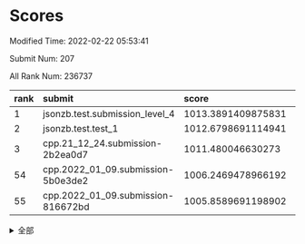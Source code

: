 # Scores

Modified Time: 2022-02-22 05:53:41

Submit Num: 207

All Rank Num: 236737

| rank |               submit               |       score        |       sigma        | pk_num |
| :--- | :--------------------------------- | :----------------- | :----------------- | :----- |
| 1    | jsonzb.test.submission_level_4     | 1013.3891409875831 | 0.8377191758435825 | 4571   |
| 2    | jsonzb.test.test_1                 | 1012.6798691114941 | 0.8106719014954018 | 4579   |
| 3    | cpp.21_12_24.submission-2b2ea0d7   | 1011.480046630273  | 0.7892473553003254 | 4574   |
| 54   | cpp.2022_01_09.submission-5b0e3de2 | 1006.2469478966192 | 0.7245696066552361 | 4568   |
| 55   | cpp.2022_01_09.submission-816672bd | 1005.8589691198902 | 0.7202550294190476 | 4576   |


<details>
<summary>全部</summary>

| rank |                 submit                 |       score        |       sigma        | pk_num |
| :--- | :------------------------------------- | :----------------- | :----------------- | :----- |
| 1    | jsonzb.test.submission_level_4         | 1013.3891409875831 | 0.8377191758435825 | 4571   |
| 2    | jsonzb.test.test_1                     | 1012.6798691114941 | 0.8106719014954018 | 4579   |
| 3    | cpp.21_12_24.submission-2b2ea0d7       | 1011.480046630273  | 0.7892473553003254 | 4574   |
| 4    | gobigger.level_3.submission_level_3_21 | 1011.0537256214459 | 0.7674586028830999 | 4572   |
| 5    | gobigger.level_3.submission_level_3_27 | 1010.9886498153813 | 0.7756300978933359 | 4573   |
| 6    | gobigger.level_3.submission_level_3_19 | 1010.864060099356  | 0.7813733199900417 | 4578   |
| 7    | gobigger.level_3.submission_level_3_6  | 1010.8014020522061 | 0.7709670592384021 | 4576   |
| 8    | gobigger.level_3.submission_level_3_48 | 1010.7994529722254 | 0.7606970367634591 | 4573   |
| 9    | gobigger.level_3.submission_level_3_28 | 1010.7464259013306 | 0.7862628244671599 | 4575   |
| 10   | gobigger.level_3.submission_level_3_30 | 1010.6970414015083 | 0.7966050862177212 | 4580   |
| 11   | gobigger.level_3.submission_level_3_39 | 1010.6874995499526 | 0.7678227968022029 | 4578   |
| 12   | gobigger.level_3.submission_level_3_32 | 1010.4989729198576 | 0.7618584712333614 | 4572   |
| 13   | gobigger.level_3.submission_level_3_29 | 1010.4750883700456 | 0.780477746432457  | 4572   |
| 14   | gobigger.level_3.submission_level_3_34 | 1010.4611723579387 | 0.7859599962871472 | 4572   |
| 15   | gobigger.level_3.submission_level_3_8  | 1010.4372526041435 | 0.7545345903567843 | 4575   |
| 16   | gobigger.level_3.submission_level_3_33 | 1010.3174358878725 | 0.7679295406758188 | 4573   |
| 17   | gobigger.level_3.submission_level_3_45 | 1010.2663739688137 | 0.7450648085272481 | 4574   |
| 18   | gobigger.level_3.submission_level_3_44 | 1010.25768757976   | 0.7576972340266842 | 4574   |
| 19   | gobigger.level_3.submission_level_3_17 | 1010.2451683172911 | 0.7616981910072453 | 4575   |
| 20   | gobigger.level_3.submission_level_3_23 | 1010.1604588158632 | 0.7712042084657033 | 4574   |
| 21   | gobigger.level_3.submission_level_3_11 | 1010.1001146468268 | 0.7700526629495101 | 4581   |
| 22   | gobigger.level_3.submission_level_3_16 | 1010.0975809959996 | 0.7507303700272817 | 4579   |
| 23   | gobigger.level_3.submission_level_3_1  | 1010.0875499787024 | 0.7548091050022891 | 4577   |
| 24   | gobigger.level_3.submission_level_3_49 | 1009.9755480006029 | 0.7685082032913747 | 4574   |
| 25   | gobigger.level_3.submission_level_3_9  | 1009.9702639095673 | 0.7516245718207701 | 4577   |
| 26   | gobigger.level_3.submission_level_3_15 | 1009.9113476382029 | 0.7533528362953645 | 4574   |
| 27   | gobigger.level_3.submission_level_3_41 | 1009.8794597097503 | 0.7418192340132214 | 4571   |
| 28   | gobigger.level_3.submission_level_3_38 | 1009.8219150650862 | 0.7660721745433933 | 4579   |
| 29   | gobigger.level_3.submission_level_3_7  | 1009.7389898814412 | 0.77173036712705   | 4579   |
| 30   | gobigger.level_3.submission_level_3_35 | 1009.6517212676814 | 0.7693441347324778 | 4577   |
| 31   | gobigger.level_3.submission_level_3_31 | 1009.5243182652341 | 0.772115909335685  | 4571   |
| 32   | gobigger.level_3.submission_level_3_20 | 1009.4922064044208 | 0.7539133605357418 | 4578   |
| 33   | gobigger.level_3.submission_level_3_10 | 1009.4768605069488 | 0.7489319380649331 | 4577   |
| 34   | gobigger.level_3.submission_level_3_2  | 1009.4586116379896 | 0.7542164817843603 | 4574   |
| 35   | gobigger.level_3.submission_level_3_47 | 1009.3240035044569 | 0.7462105836222401 | 4576   |
| 36   | gobigger.level_3.submission_level_3_37 | 1009.3105483527725 | 0.7653627166610389 | 4566   |
| 37   | gobigger.level_3.submission_level_3_46 | 1009.2769368565203 | 0.7592278936207772 | 4576   |
| 38   | gobigger.level_3.submission_level_3_0  | 1009.1892490355057 | 0.760153760607888  | 4575   |
| 39   | gobigger.level_3.submission_level_3_24 | 1009.1503249375584 | 0.7383540540867628 | 4576   |
| 40   | gobigger.level_3.submission_level_3_25 | 1009.1232062419627 | 0.7503170667145416 | 4572   |
| 41   | gobigger.level_3.submission_level_3_36 | 1008.98264161604   | 0.767649092970839  | 4573   |
| 42   | gobigger.level_3.submission_level_3_22 | 1008.978108269801  | 0.7755263301537134 | 4573   |
| 43   | gobigger.level_3.submission_level_3_3  | 1008.9703160746049 | 0.7549775078311618 | 4571   |
| 44   | gobigger.level_3.submission_level_3_42 | 1008.9443302137688 | 0.7427193235743824 | 4566   |
| 45   | gobigger.level_3.submission_level_3_40 | 1008.9266687819709 | 0.7432120412215933 | 4577   |
| 46   | gobigger.level_3.submission_level_3_14 | 1008.9098895403132 | 0.7561281082576083 | 4574   |
| 47   | gobigger.level_3.submission_level_3_12 | 1008.8575416795886 | 0.7734050778348701 | 4573   |
| 48   | gobigger.level_3.submission_level_3_5  | 1008.8317402744651 | 0.7253794526408702 | 4569   |
| 49   | gobigger.level_3.submission_level_3_18 | 1008.7751438932148 | 0.7435177466942996 | 4573   |
| 50   | gobigger.level_3.submission_level_3_4  | 1008.5709986503033 | 0.7258248257984006 | 4574   |
| 51   | gobigger.level_3.submission_level_3_13 | 1008.5657543277957 | 0.7283799986810229 | 4572   |
| 52   | gobigger.level_3.submission_level_3_43 | 1008.5288076991845 | 0.7554245821920178 | 4579   |
| 53   | gobigger.level_3.submission_level_3_26 | 1008.0066715860498 | 0.7369913173235374 | 4579   |
| 54   | cpp.2022_01_09.submission-5b0e3de2     | 1006.2469478966192 | 0.7245696066552361 | 4568   |
| 55   | cpp.2022_01_09.submission-816672bd     | 1005.8589691198902 | 0.7202550294190476 | 4576   |
| 56   | gobigger.level_1.submission_level_1_27 | 1004.8790969493097 | 0.7180651124951449 | 4579   |
| 57   | gobigger.level_1.submission_level_1_30 | 1004.814176139763  | 0.736923881503491  | 4576   |
| 58   | gobigger.level_1.submission_level_1_14 | 1004.5184091261858 | 0.7269038345029306 | 4577   |
| 59   | gobigger.level_1.submission_level_1_32 | 1004.4953116706421 | 0.7132948967502865 | 4575   |
| 60   | gobigger.level_1.submission_level_1_12 | 1004.421699683982  | 0.7151447178024887 | 4577   |
| 61   | gobigger.level_1.submission_level_1_47 | 1004.35914737541   | 0.709385129314841  | 4571   |
| 62   | gobigger.level_1.submission_level_1_48 | 1004.0633451193298 | 0.729178170331762  | 4576   |
| 63   | gobigger.level_1.submission_level_1_9  | 1003.9731191690354 | 0.7185181904542048 | 4581   |
| 64   | gobigger.level_1.submission_level_1_26 | 1003.9398317217214 | 0.7170902670101664 | 4572   |
| 65   | gobigger.level_1.submission_level_1_31 | 1003.9153568434801 | 0.7285707486502175 | 4571   |
| 66   | gobigger.level_1.submission_level_1_1  | 1003.8460965852588 | 0.7287841389376464 | 4581   |
| 67   | gobigger.level_1.submission_level_1_35 | 1003.7743251202018 | 0.7201185834906233 | 4572   |
| 68   | gobigger.level_1.submission_level_1_38 | 1003.683719621445  | 0.7038777623741405 | 4575   |
| 69   | gobigger.level_1.submission_level_1_8  | 1003.6171229365282 | 0.7230011905939157 | 4567   |
| 70   | gobigger.level_1.submission_level_1_29 | 1003.5822517649932 | 0.7121815343324911 | 4570   |
| 71   | gobigger.level_1.submission_level_1_37 | 1003.5524061675911 | 0.7235794528927887 | 4574   |
| 72   | gobigger.level_1.submission_level_1_2  | 1003.4780218366236 | 0.7272352087018308 | 4573   |
| 73   | gobigger.level_1.submission_level_1_45 | 1003.4496089540625 | 0.7229093895793575 | 4577   |
| 74   | gobigger.level_1.submission_level_1_33 | 1003.4387995089107 | 0.7132790177334136 | 4577   |
| 75   | gobigger.level_1.submission_level_1_25 | 1003.4277518246006 | 0.7057669872864909 | 4578   |
| 76   | gobigger.level_1.submission_level_1_44 | 1003.3335698219564 | 0.7208343058376784 | 4575   |
| 77   | gobigger.level_1.submission_level_1_3  | 1003.3042486912666 | 0.7143354733839928 | 4575   |
| 78   | gobigger.level_1.submission_level_1_11 | 1003.2871077224792 | 0.7131150578080593 | 4573   |
| 79   | gobigger.level_1.submission_level_1_41 | 1003.2709712816679 | 0.7162803609062449 | 4577   |
| 80   | gobigger.level_1.submission_level_1_34 | 1003.2511157474054 | 0.7193335567718697 | 4569   |
| 81   | gobigger.level_1.submission_level_1_4  | 1003.2076337149078 | 0.7200919286366686 | 4575   |
| 82   | gobigger.level_1.submission_level_1_46 | 1003.1902150059814 | 0.7164147584642295 | 4579   |
| 83   | gobigger.level_1.submission_level_1_13 | 1003.1790244657394 | 0.7182334728420544 | 4579   |
| 84   | gobigger.level_1.submission_level_1_36 | 1003.1593502377337 | 0.7134146106905368 | 4576   |
| 85   | gobigger.level_1.submission_level_1_21 | 1003.144519588681  | 0.7069005279059528 | 4574   |
| 86   | gobigger.level_1.submission_level_1_15 | 1003.1387428266629 | 0.720176827392505  | 4571   |
| 87   | gobigger.level_1.submission_level_1_43 | 1003.1049332917315 | 0.7131050597958096 | 4577   |
| 88   | gobigger.level_1.submission_level_1_42 | 1003.007081060615  | 0.7105272512009592 | 4574   |
| 89   | gobigger.level_1.submission_level_1_7  | 1003.0052093071143 | 0.710455307103705  | 4572   |
| 90   | gobigger.level_1.submission_level_1_49 | 1002.9734743057098 | 0.7114970856553452 | 4578   |
| 91   | gobigger.level_1.submission_level_1_17 | 1002.9428395822932 | 0.7025423574737227 | 4580   |
| 92   | gobigger.level_1.submission_level_1_18 | 1002.9134009872978 | 0.7148661896119609 | 4571   |
| 93   | gobigger.level_1.submission_level_1_22 | 1002.8982419943871 | 0.7191402971208908 | 4575   |
| 94   | gobigger.level_1.submission_level_1_40 | 1002.8981537380538 | 0.7122519465319871 | 4574   |
| 95   | gobigger.level_1.submission_level_1_5  | 1002.8368340170023 | 0.7126739050592094 | 4574   |
| 96   | gobigger.level_1.submission_level_1_39 | 1002.8284482508162 | 0.7070828500243783 | 4577   |
| 97   | gobigger.level_1.submission_level_1_24 | 1002.713273678803  | 0.727689027636458  | 4579   |
| 98   | gobigger.level_1.submission_level_1_6  | 1002.6197625047545 | 0.7174649653855085 | 4572   |
| 99   | gobigger.level_1.submission_level_1_16 | 1002.5210608565383 | 0.7172914104881949 | 4578   |
| 100  | gobigger.level_1.submission_level_1_0  | 1002.4600010913595 | 0.7122538866210812 | 4573   |
| 101  | gobigger.level_1.submission_level_1_19 | 1002.451172599196  | 0.7107985773144084 | 4577   |
| 102  | gobigger.level_1.submission_level_1_10 | 1002.344797021481  | 0.7168476415665259 | 4573   |
| 103  | gobigger.level_1.submission_level_1_20 | 1002.3343351883069 | 0.7101991671513364 | 4580   |
| 104  | gobigger.level_1.submission_level_1_28 | 1001.9762622742101 | 0.7142796390901168 | 4571   |
| 105  | gobigger.level_1.submission_level_1_23 | 1001.7108323827744 | 0.7114992691542434 | 4574   |
| 106  | gobigger.random.submission_random_18   | 997.8273582448753  | 0.7084381179829353 | 4577   |
| 107  | gobigger.random.submission_random_27   | 997.3219669419874  | 0.6990904645184219 | 4572   |
| 108  | gobigger.random.submission_random_36   | 997.0513213032457  | 0.702758705653073  | 4577   |
| 109  | gobigger.random.submission_random_31   | 996.8149267547709  | 0.7114735811470355 | 4571   |
| 110  | gobigger.random.submission_random_12   | 996.791736279626   | 0.7101129837010601 | 4575   |
| 111  | gobigger.random.submission_random_19   | 996.6764960466928  | 0.7000326046987649 | 4567   |
| 112  | gobigger.random.submission_random_6    | 996.6587316558865  | 0.7139204971519886 | 4569   |
| 113  | gobigger.random.submission_random_28   | 996.6376141499572  | 0.7111857794560814 | 4575   |
| 114  | gobigger.random.submission_random_1    | 996.5149812249939  | 0.7161085443178228 | 4575   |
| 115  | gobigger.random.submission_random_25   | 996.484775924781   | 0.7127224963571173 | 4575   |
| 116  | gobigger.random.submission_random_48   | 996.4559071221292  | 0.7110070297839194 | 4581   |
| 117  | gobigger.random.submission_random_16   | 996.4508595747856  | 0.706196080539892  | 4574   |
| 118  | gobigger.random.submission_random_21   | 996.4380735576833  | 0.7086316090327307 | 4575   |
| 119  | gobigger.random.submission_random_24   | 996.4164694615397  | 0.7040532155246764 | 4575   |
| 120  | gobigger.random.submission_random_38   | 996.3333518132138  | 0.7224944740434478 | 4576   |
| 121  | gobigger.random.submission_random_23   | 996.2676040064771  | 0.7069913488357094 | 4574   |
| 122  | gobigger.random.submission_random_3    | 996.2530133585091  | 0.71940403104259   | 4574   |
| 123  | gobigger.random.submission_random_9    | 996.2017988496898  | 0.7212757304112    | 4576   |
| 124  | gobigger.random.submission_random_26   | 996.184453976463   | 0.720944851214066  | 4572   |
| 125  | gobigger.random.submission_random_44   | 996.1717521962927  | 0.704950609635583  | 4573   |
| 126  | gobigger.random.submission_random_2    | 996.1649500801041  | 0.7111275740412434 | 4572   |
| 127  | gobigger.random.submission_random_42   | 996.1553011824302  | 0.7157898915291854 | 4576   |
| 128  | gobigger.random.submission_random_17   | 996.0869628335861  | 0.7105676621673016 | 4577   |
| 129  | gobigger.random.submission_random_22   | 996.0829071392366  | 0.7069750162247919 | 4578   |
| 130  | gobigger.random.submission_random_8    | 996.0627408500644  | 0.7056591560224942 | 4576   |
| 131  | gobigger.random.submission_random_46   | 996.0487247322067  | 0.7014774747607747 | 4574   |
| 132  | gobigger.random.submission_random_15   | 995.9970815171007  | 0.7030109237618164 | 4574   |
| 133  | gobigger.random.submission_random_14   | 995.9698610205348  | 0.7032488985889019 | 4574   |
| 134  | gobigger.random.submission_random_20   | 995.9595767774173  | 0.7100151772873262 | 4568   |
| 135  | gobigger.random.submission_random_4    | 995.9100803817968  | 0.7224876191261898 | 4572   |
| 136  | gobigger.random.submission_random_7    | 995.8766832176921  | 0.7193243120379235 | 4572   |
| 137  | gobigger.random.submission_random_35   | 995.7611158593307  | 0.7035167661082253 | 4575   |
| 138  | gobigger.random.submission_random_30   | 995.6722400843722  | 0.7145694676184302 | 4572   |
| 139  | gobigger.random.submission_random_11   | 995.6563091531533  | 0.7169710868878373 | 4572   |
| 140  | gobigger.random.submission_random_13   | 995.6489313360456  | 0.7170237168353282 | 4576   |
| 141  | gobigger.random.submission_random_10   | 995.5862728054102  | 0.713020847536868  | 4576   |
| 142  | gobigger.random.submission_random_49   | 995.5122747479903  | 0.7122188322678061 | 4572   |
| 143  | gobigger.random.submission_random_47   | 995.4855005178401  | 0.722687583678416  | 4569   |
| 144  | gobigger.random.submission_random_32   | 995.4011288976819  | 0.7054182650024033 | 4577   |
| 145  | gobigger.random.submission_random_40   | 995.3843487834653  | 0.7249080229095045 | 4574   |
| 146  | gobigger.random.submission_random_43   | 995.317307346845   | 0.7120596180126334 | 4572   |
| 147  | gobigger.random.submission_random_5    | 995.2959675870087  | 0.7238486073744612 | 4578   |
| 148  | gobigger.random.submission_random_45   | 995.1686900582145  | 0.7241462729025312 | 4576   |
| 149  | gobigger.random.submission_random_29   | 995.1086435025742  | 0.7027356658819229 | 4575   |
| 150  | gobigger.random.submission_random_0    | 995.0778991463808  | 0.7066103592116102 | 4573   |
| 151  | gobigger.random.submission_random_39   | 995.0135119408501  | 0.7193503485712931 | 4573   |
| 152  | gobigger.random.submission_random_33   | 994.9729683360637  | 0.7112834201628879 | 4579   |
| 153  | gobigger.random.submission_random_41   | 994.8811088200645  | 0.7079895455406257 | 4574   |
| 154  | gobigger.random.submission_random_34   | 994.8085003114335  | 0.7246315251810524 | 4573   |
| 155  | gobigger.random.submission_random_37   | 994.7742424511695  | 0.7092784241935447 | 4576   |
| 156  | gobigger.level_2.submission_level_2_11 | 994.4355333888915  | 0.7300240877802938 | 4575   |
| 157  | gobigger.level_2.submission_level_2_5  | 993.7489931334293  | 0.722875991730055  | 4580   |
| 158  | gobigger.level_2.submission_level_2_7  | 993.5473973785954  | 0.7205967893398184 | 4569   |
| 159  | gobigger.level_2.submission_level_2_19 | 993.3963637616068  | 0.7281881416578454 | 4574   |
| 160  | gobigger.level_2.submission_level_2_18 | 993.3952314481652  | 0.7356646912871035 | 4575   |
| 161  | gobigger.level_2.submission_level_2_31 | 993.2356849124611  | 0.7316061775303146 | 4575   |
| 162  | gobigger.level_2.submission_level_2_24 | 993.2083077296234  | 0.738876252462165  | 4577   |
| 163  | gobigger.level_2.submission_level_2_4  | 993.1922477670664  | 0.731896226198579  | 4580   |
| 164  | gobigger.level_2.submission_level_2_22 | 993.1343474259738  | 0.7451955706320869 | 4578   |
| 165  | gobigger.level_2.submission_level_2_0  | 993.1301081222194  | 0.7348819061141688 | 4578   |
| 166  | gobigger.level_2.submission_level_2_25 | 993.1013695671344  | 0.752023000467838  | 4571   |
| 167  | gobigger.level_2.submission_level_2_17 | 993.0217788912992  | 0.7238232049505781 | 4574   |
| 168  | gobigger.level_2.submission_level_2_15 | 992.961749126183   | 0.7650660887649752 | 4577   |
| 169  | gobigger.level_2.submission_level_2_32 | 992.7804751214717  | 0.7541833913822461 | 4576   |
| 170  | gobigger.level_2.submission_level_2_6  | 992.7036482329     | 0.7434358306497744 | 4579   |
| 171  | gobigger.level_2.submission_level_2_45 | 992.657943832669   | 0.7430754243357712 | 4571   |
| 172  | gobigger.level_2.submission_level_2_44 | 992.6318561090449  | 0.7373938800591409 | 4570   |
| 173  | gobigger.level_2.submission_level_2_37 | 992.5591525406564  | 0.7426148854474613 | 4573   |
| 174  | gobigger.level_2.submission_level_2_30 | 992.5431952002008  | 0.7502115269365034 | 4572   |
| 175  | gobigger.level_2.submission_level_2_16 | 992.5375935627667  | 0.7348824497567457 | 4578   |
| 176  | gobigger.level_2.submission_level_2_36 | 992.5148435648267  | 0.7491575428694558 | 4573   |
| 177  | gobigger.level_2.submission_level_2_8  | 992.4687683324404  | 0.7448454997869699 | 4578   |
| 178  | gobigger.level_2.submission_level_2_12 | 992.4168897015536  | 0.7433286275684912 | 4576   |
| 179  | gobigger.level_2.submission_level_2_23 | 992.3831710140842  | 0.7508984009524685 | 4577   |
| 180  | gobigger.level_2.submission_level_2_41 | 992.2775885714972  | 0.7425785826204222 | 4578   |
| 181  | gobigger.level_2.submission_level_2_43 | 992.1948823982342  | 0.745054650645685  | 4568   |
| 182  | gobigger.level_2.submission_level_2_20 | 992.1006864746552  | 0.7368013158080686 | 4569   |
| 183  | gobigger.level_2.submission_level_2_21 | 992.0821365166416  | 0.7525604071398232 | 4575   |
| 184  | gobigger.level_2.submission_level_2_3  | 991.9828935050416  | 0.7386560824373672 | 4577   |
| 185  | gobigger.level_2.submission_level_2_27 | 991.9676840116018  | 0.7669748120699439 | 4577   |
| 186  | gobigger.level_2.submission_level_2_10 | 991.9554899310142  | 0.7470775968635165 | 4576   |
| 187  | gobigger.level_2.submission_level_2_40 | 991.85936914885    | 0.7420084537657735 | 4579   |
| 188  | gobigger.level_2.submission_level_2_29 | 991.858726773427   | 0.7687843823668009 | 4568   |
| 189  | gobigger.level_2.submission_level_2_9  | 991.7325312875159  | 0.7477163240702043 | 4574   |
| 190  | gobigger.level_2.submission_level_2_47 | 991.7005645567009  | 0.7353905184160172 | 4578   |
| 191  | gobigger.level_2.submission_level_2_14 | 991.6937455809419  | 0.7493489204529732 | 4580   |
| 192  | gobigger.level_2.submission_level_2_34 | 991.6152689962965  | 0.7463952034014226 | 4579   |
| 193  | gobigger.level_2.submission_level_2_26 | 991.5998885192015  | 0.7353598717930986 | 4574   |
| 194  | gobigger.level_2.submission_level_2_1  | 991.5971718178342  | 0.7332475756979553 | 4575   |
| 195  | gobigger.level_2.submission_level_2_42 | 991.5456298311491  | 0.7437506136177402 | 4569   |
| 196  | gobigger.level_2.submission_level_2_13 | 991.4657225853083  | 0.7436387953520688 | 4575   |
| 197  | gobigger.level_2.submission_level_2_48 | 991.3900666659662  | 0.7598282453764043 | 4577   |
| 198  | gobigger.level_2.submission_level_2_38 | 991.3670295490797  | 0.7405018161568157 | 4574   |
| 199  | gobigger.level_2.submission_level_2_39 | 991.3311682461795  | 0.7491873302013671 | 4570   |
| 200  | gobigger.level_2.submission_level_2_49 | 991.247995714265   | 0.737549056690693  | 4577   |
| 201  | gobigger.level_2.submission_level_2_28 | 991.1834570902972  | 0.7591391076578017 | 4573   |
| 202  | gobigger.level_2.submission_level_2_35 | 990.5949432496121  | 0.7495245888796406 | 4573   |
| 203  | gobigger.level_2.submission_level_2_33 | 990.5349251025359  | 0.7605840983872466 | 4576   |
| 204  | gobigger.level_2.submission_level_2_2  | 990.4991647894443  | 0.7604926680796499 | 4572   |
| 205  | gobigger.level_2.submission_level_2_46 | 990.1991531524774  | 0.7510122061811587 | 4577   |
| 206  | gobigger.none.submission_none_0        | 979.0194681076813  | 1.1686954738495632 | 4578   |
| 207  | gobigger.none.submission_none_1        | 977.3208323826591  | 1.3361132913219662 | 4572   |

</details>